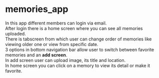 # memories_app
In this app different members can login via email.<br>
After login there is a home screen where you can see all memories uploaded.<br>
There is tabscreen from which user can change order of memories like viewing older one or view from specific date.<br>
3 options in bottom navigation bar allow user to switch between favorite memories and an <strong>add screen</strong>.<br>
In add screen user can upload image, its title and location.<br>
In home screen you can click on a memory to view its detail or make it favorite.